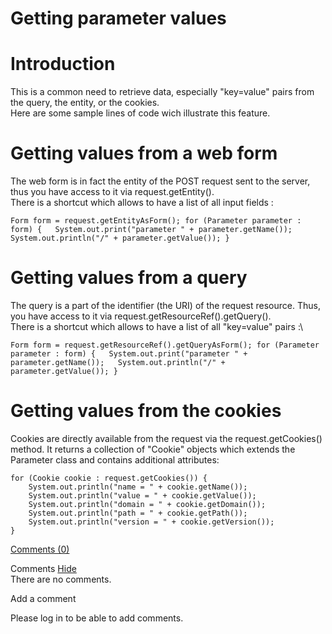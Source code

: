 Getting parameter values
========================

Introduction
============

This is a common need to retrieve data, especially "key=value" pairs
from the query, the entity, or the cookies.\
 Here are some sample lines of code wich illustrate this feature.

Getting values from a web form
==============================

The web form is in fact the entity of the POST request sent to the
server, thus you have access to it via request.getEntity().\
 There is a shortcut which allows to have a list of all input fields :

`Form form = request.getEntityAsForm(); for (Parameter parameter : form) {   System.out.print("parameter " + parameter.getName());   System.out.println("/" + parameter.getValue()); }`

Getting values from a query
===========================

The query is a part of the identifier (the URI) of the request resource.
Thus, you have access to it via request.getResourceRef().getQuery().\
 There is a shortcut which allows to have a list of all "key=value"
pairs :\

`Form form = request.getResourceRef().getQueryAsForm(); for (Parameter parameter : form) {   System.out.print("parameter " + parameter.getName());   System.out.println("/" + parameter.getValue()); }`

Getting values from the cookies
===============================

Cookies are directly available from the request via the
request.getCookies() method. It returns a collection of "Cookie" objects
which extends the Parameter class and contains additional attributes:

    for (Cookie cookie : request.getCookies()) {
        System.out.println("name = " + cookie.getName());
        System.out.println("value = " + cookie.getValue());
        System.out.println("domain = " + cookie.getDomain());
        System.out.println("path = " + cookie.getPath());
        System.out.println("version = " + cookie.getVersion());
    }

[Comments
(0)](http://web.archive.org/web/20110821003119/http://wiki.restlet.org/docs_2.0/13-restlet/27-restlet/330-restlet/58-restlet.html#)

Comments
[Hide](http://web.archive.org/web/20110821003119/http://wiki.restlet.org/docs_2.0/13-restlet/27-restlet/330-restlet/58-restlet.html#)
\
There are no comments.

Add a comment

Please log in to be able to add comments.
